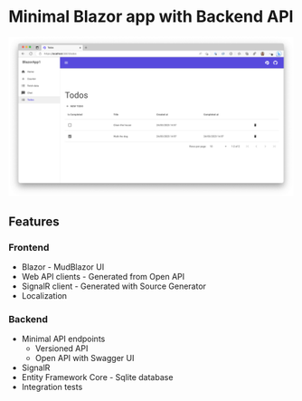 ﻿# Minimal Blazor app with Backend API

![Todos](/Screenshots/Todos.png)

## Features

### Frontend
* Blazor - MudBlazor UI
* Web API clients - Generated from Open API
* SignalR client - Generated with Source Generator
* Localization

### Backend
* Minimal API endpoints
  * Versioned API
  * Open API with Swagger UI
* SignalR
* Entity Framework Core - Sqlite database
* Integration tests

